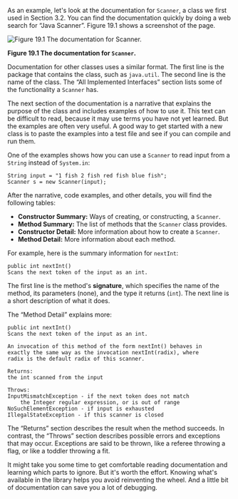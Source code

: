 As an example, let's look at the documentation for `Scanner`, a class we first used in Section 3.2. You can find the documentation quickly by doing a web search for “Java Scanner”. Figure 19.1 shows a screenshot of the page.

![Figure 19.1 The documentation for `Scanner`.](figs/scanner.png)

**Figure 19.1 The documentation for `Scanner`.**

Documentation for other classes uses a similar format. The first line is the package that contains the class, such as `java.util`. The second line is the name of the class. The “All Implemented Interfaces” section lists some of the functionality a `Scanner` has.


The next section of the documentation is a narrative that explains the purpose of the class and includes examples of how to use it. This text can be difficult to read, because it may use terms you have not yet learned. But the examples are often very useful. A good way to get started with a new class is to paste the examples into a test file and see if you can compile and run them.

One of the examples shows how you can use a `Scanner` to read input from a `String` instead of `System.in`:

```code
String input = "1 fish 2 fish red fish blue fish";
Scanner s = new Scanner(input);
```

After the narrative, code examples, and other details, you will find the following tables:

* **Constructor Summary:** Ways of creating, or constructing, a `Scanner`.
* **Method Summary:** The list of methods that the `Scanner` class provides.
* **Constructor Detail:** More information about how to create a `Scanner`.
* **Method Detail:** More information about each method.



For example, here is the summary information for `nextInt`:

```code
public int nextInt()
Scans the next token of the input as an int.
```


The first line is the method's **signature**, which specifies the name of the method, its parameters (none), and the type it returns (`int`). The next line is a short description of what it does.

The “Method Detail” explains more:

```code
public int nextInt()
Scans the next token of the input as an int.

An invocation of this method of the form nextInt() behaves in
exactly the same way as the invocation nextInt(radix), where
radix is the default radix of this scanner.

Returns:
the int scanned from the input

Throws:
InputMismatchException - if the next token does not match
    the Integer regular expression, or is out of range
NoSuchElementException - if input is exhausted
IllegalStateException - if this scanner is closed
```

The “Returns” section describes the result when the method succeeds. In contrast, the “Throws” section describes possible errors and exceptions that may occur. Exceptions are said to be thrown, like a referee throwing a flag, or like a toddler throwing a fit.

It might take you some time to get comfortable reading documentation and learning which parts to ignore. But it's worth the effort. Knowing what's available in the library helps you avoid reinventing the wheel. And a little bit of documentation can save you a lot of debugging.